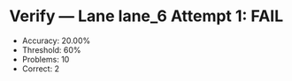 # Verify — Lane lane_6 Attempt 1: FAIL

- Accuracy: 20.00%
- Threshold: 60%
- Problems: 10
- Correct: 2